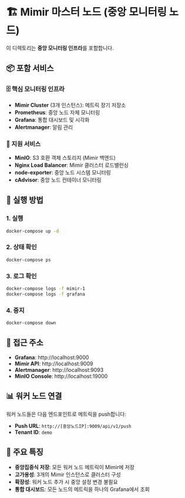 # 🏗️ Mimir 마스터 노드 (중앙 모니터링 노드)

이 디렉토리는 **중앙 모니터링 인프라**를 포함합니다.

## 📦 포함 서비스

### 🗄️ 핵심 모니터링 인프라
- **Mimir Cluster** (3개 인스턴스): 메트릭 장기 저장소
- **Prometheus**: 중앙 노드 자체 모니터링
- **Grafana**: 통합 대시보드 및 시각화
- **Alertmanager**: 알림 관리

### 🔧 지원 서비스
- **MinIO**: S3 호환 객체 스토리지 (Mimir 백엔드)
- **Nginx Load Balancer**: Mimir 클러스터 로드밸런싱
- **node-exporter**: 중앙 노드 시스템 모니터링
- **cAdvisor**: 중앙 노드 컨테이너 모니터링

## 🚀 실행 방법

### 1. 실행
```bash
docker-compose up -d
```

### 2. 상태 확인
```bash
docker-compose ps
```

### 3. 로그 확인
```bash
docker-compose logs -f mimir-1
docker-compose logs -f grafana
```

### 4. 중지
```bash
docker-compose down
```

## 🔗 접근 주소

- **Grafana**: http://localhost:9000
- **Mimir API**: http://localhost:9009
- **Alertmanager**: http://localhost:9093
- **MinIO Console**: http://localhost:19000

## 📊 워커 노드 연결

워커 노드들은 다음 엔드포인트로 메트릭을 push합니다:
- **Push URL**: `http://[중앙노드IP]:9009/api/v1/push`
- **Tenant ID**: `demo`

## 🎯 주요 특징

- **중앙집중식 저장**: 모든 워커 노드 메트릭이 Mimir에 저장
- **고가용성**: 3개의 Mimir 인스턴스로 클러스터 구성
- **확장성**: 워커 노드 추가 시 중앙 설정 변경 불필요
- **통합 대시보드**: 모든 노드의 메트릭을 하나의 Grafana에서 조회 